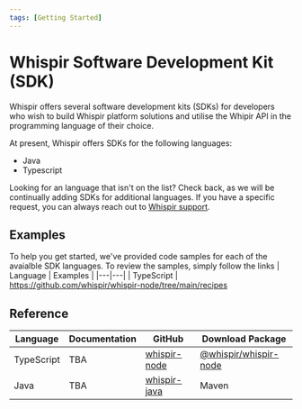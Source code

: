 ```yaml
---
tags: [Getting Started]
---
```


# Whispir Software Development Kit (SDK)

Whispir offers several software development kits (SDKs) for developers who wish to build Whispir platform solutions and utilise the Whipir API in the programming language of their choice.

At present, Whispir offers SDKs for the following languages:
- Java
- Typescript

Looking for an language that isn't on the list? Check back, as we will be continually adding SDKs for additional languages. If you have a specific request, you can always reach out to [Whispir support](mailto:'support@whispir.com').

## Examples
To help you get started, we've provided code samples for each of the avaialble SDK languages. To review the samples, simply follow the links
| Language | Examples |
|---|---|
| TypeScript | https://github.com/whispir/whispir-node/tree/main/recipes

## Reference
| Language | Documentation | GitHub | Download Package
|---|---|---|---|
| TypeScript | TBA | [whispir-node](https://github.com/whispir/whispir-node) | [@whispir/whispir-node](https://www.npmjs.com/package/@whispir/whispir-node) |
| Java | TBA | [whispir-java](https://github.com/whispir/whispir-java) | Maven |